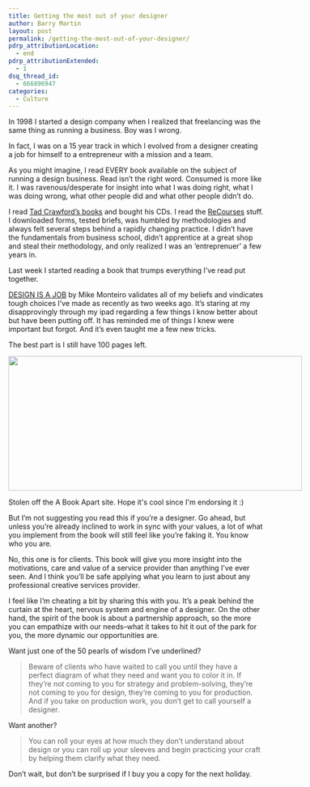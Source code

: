 ```yaml
---
title: Getting the most out of your designer
author: Barry Martin
layout: post
permalink: /getting-the-most-out-of-your-designer/
pdrp_attributionLocation:
  - end
pdrp_attributionExtended:
  - 1
dsq_thread_id:
  - 666896947
categories:
  - Culture
---
```

In 1998 I started a design company when I realized that freelancing was the same thing as running a business. Boy was I wrong.

In fact, I was on a 15 year track in which I evolved from a designer creating a job for himself to a entrepreneur with a mission and a team.

As you might imagine, I read EVERY book available on the subject of running a design business. Read isn&#8217;t the right word. Consumed is more like it. I was ravenous/desperate for insight into what I was doing right, what I was doing wrong, what other people did and what other people didn&#8217;t do.

I read [Tad Crawford&#8217;s books][1] and bought his CDs. I read the [ReCourses][2] stuff. I downloaded forms, tested briefs, was humbled by methodologies and always felt several steps behind a rapidly changing practice. I didn&#8217;t have the fundamentals from business school, didn&#8217;t apprentice at a great shop and steal their methodology, and only realized I was an &#8216;entreprenuer&#8217; a few years in.

Last week I started reading a book that trumps everything I&#8217;ve read put together.

[DESIGN IS A JOB][3] by Mike Monteiro validates all of my beliefs and vindicates tough choices I&#8217;ve made as recently as two weeks ago. It&#8217;s staring at my disapprovingly through my ipad regarding a few things I know better about but have been putting off. It has reminded me of things I knew were important but forgot. And it&#8217;s even taught me a few new tricks.

The best part is I still have 100 pages left.

<div id="attachment_9134" style="width: 590px" class="wp-caption aligncenter">
  <img class="size-medium wp-image-9134 " title="DIAJ-feature_1" src="http://hypenotic.com/wordpress/wp-content/uploads/2012/04/DIAJ-feature_1-580x266.jpg" alt="" width="580" height="266" /><p class="wp-caption-text">
    Stolen off the A Book Apart site. Hope it's cool since I'm endorsing it :)
  </p>
</div>

But I&#8217;m not suggesting you read this if you&#8217;re a designer. Go ahead, but unless you&#8217;re already inclined to work in sync with your values, a lot of what you implement from the book will still feel like you&#8217;re faking it. You know who you are.

No, this one is for clients. This book will give you more insight into the motivations, care and value of a service provider than anything I&#8217;ve ever seen. And I think you&#8217;ll be safe applying what you learn to just about any professional creative services provider.

I feel like I&#8217;m cheating a bit by sharing this with you. It&#8217;s a peak behind the curtain at the heart, nervous system and engine of a designer. On the other hand, the spirit of the book is about a partnership approach, so the more you can empathize with our needs–what it takes to hit it out of the park for you, the more dynamic our opportunities are.

Want just one of the 50 pearls of wisdom I&#8217;ve underlined?

> Beware of clients who have waited to call you until they have a perfect diagram of what they need and want you to color it in. If they’re not coming to you for strategy and problem-solving, they’re not coming to you for design, they’re coming to you for production. And if you take on production work, you don’t get to call yourself a designer.

Want another?

> You can roll your eyes at how much they don’t understand about design or you can roll up your sleeves and begin practicing your craft by helping them clarify what they need.

Don&#8217;t wait, but don&#8217;t be surprised if I buy you a copy for the next holiday.

&nbsp;

 [1]: http://www.allworth.com/search/?searchtext=tad+crawford&fa=search "Tad Crawford's books"
 [2]: http://www.recourses.com/ "Recourses"
 [3]: http://www.abookapart.com/products/design-is-a-job "Design is a Job by Mike Monteiro"
